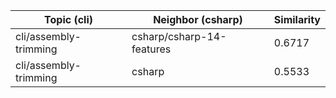 | Topic (cli) | Neighbor (csharp) | Similarity |
|-------------|-------------------|------------|
| cli/assembly-trimming | csharp/csharp-14-features | 0.6717 |
| cli/assembly-trimming | csharp | 0.5533 |
